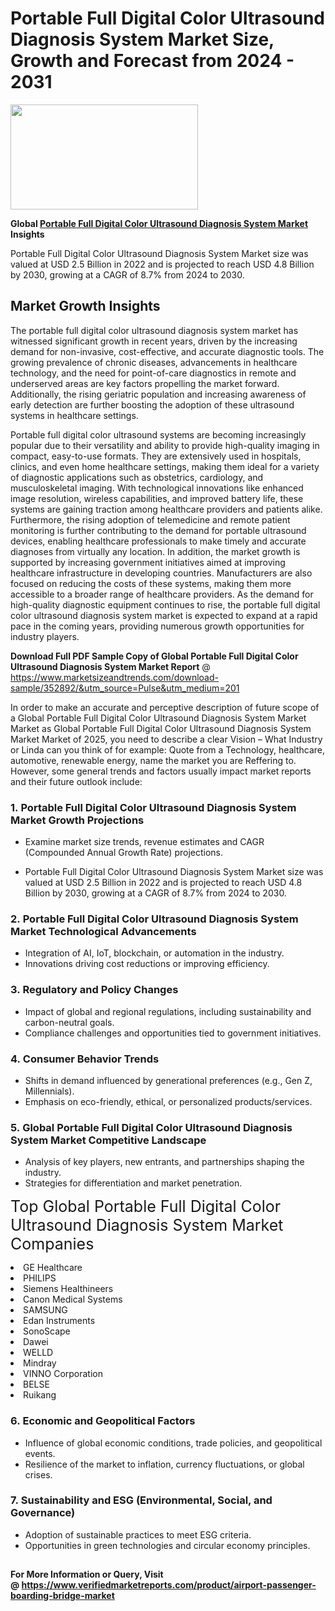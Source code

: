 <H1>Portable Full Digital Color Ultrasound Diagnosis System Market Size, Growth and Forecast from 2024 - 2031</H1><img class="aligncenter size-medium wp-image-584254" src="https://thirdeyenews.in/wp-content/uploads/2024/09/Global-Market-Research-300x168.jpeg" alt="" width="300" height="168" /><p><strong>Global&nbsp;<a href="https://www.marketsizeandtrends.com/download-sample/352892/&amp;utm_source=Pulse&amp;utm_medium=201">Portable Full Digital Color Ultrasound Diagnosis System Market</a> Insights</strong></p><p>Portable Full Digital Color Ultrasound Diagnosis System Market size was valued at USD 2.5 Billion in 2022 and is projected to reach USD 4.8 Billion by 2030, growing at a CAGR of 8.7% from 2024 to 2030.</p><p><h2>Market Growth Insights</h2> <p>The portable full digital color ultrasound diagnosis system market has witnessed significant growth in recent years, driven by the increasing demand for non-invasive, cost-effective, and accurate diagnostic tools. The growing prevalence of chronic diseases, advancements in healthcare technology, and the need for point-of-care diagnostics in remote and underserved areas are key factors propelling the market forward. Additionally, the rising geriatric population and increasing awareness of early detection are further boosting the adoption of these ultrasound systems in healthcare settings.</p> <p></p> <p>Portable full digital color ultrasound systems are becoming increasingly popular due to their versatility and ability to provide high-quality imaging in compact, easy-to-use formats. They are extensively used in hospitals, clinics, and even home healthcare settings, making them ideal for a variety of diagnostic applications such as obstetrics, cardiology, and musculoskeletal imaging. With technological innovations like enhanced image resolution, wireless capabilities, and improved battery life, these systems are gaining traction among healthcare providers and patients alike. Furthermore, the rising adoption of telemedicine and remote patient monitoring is further contributing to the demand for portable ultrasound devices, enabling healthcare professionals to make timely and accurate diagnoses from virtually any location. In addition, the market growth is supported by increasing government initiatives aimed at improving healthcare infrastructure in developing countries. Manufacturers are also focused on reducing the costs of these systems, making them more accessible to a broader range of healthcare providers. As the demand for high-quality diagnostic equipment continues to rise, the portable full digital color ultrasound diagnosis system market is expected to expand at a rapid pace in the coming years, providing numerous growth opportunities for industry players. <p></p><p><span class=""><strong>Download Full PDF Sample Copy of Global Portable Full Digital Color Ultrasound Diagnosis System Market Report</strong> @ <a href="https://www.marketsizeandtrends.com/download-sample/352892/&amp;utm_source=Pulse&amp;utm_medium=201" target="_blank">https://www.marketsizeandtrends.com/download-sample/352892/&amp;utm_source=Pulse&amp;utm_medium=201</a></span></p><p>In order to make an accurate and perceptive description of future scope of a Global&nbsp;Portable Full Digital Color Ultrasound Diagnosis System Market Market as Global&nbsp;Portable Full Digital Color Ultrasound Diagnosis System Market Market of 2025, you need to describe a clear Vision &ndash; What Industry or Linda can you think of for example: Quote from a Technology, healthcare, automotive, renewable energy, name the market you are Reffering to. However, some general trends and factors usually impact market reports and their future outlook include:</p><h3>1.&nbsp;<strong>Portable Full Digital Color Ultrasound Diagnosis System Market Growth Projections</strong></h3><ul><li>Examine market size trends, revenue estimates and CAGR (Compounded Annual Growth Rate) projections.</li><li><p>Portable Full Digital Color Ultrasound Diagnosis System Market size was valued at USD 2.5 Billion in 2022 and is projected to reach USD 4.8 Billion by 2030, growing at a CAGR of 8.7% from 2024 to 2030.</p></li></ul><h3>2.&nbsp;<strong>Portable Full Digital Color Ultrasound Diagnosis System Market Technological Advancements</strong></h3><ul><li>Integration of AI, IoT, blockchain, or automation in the industry.</li><li>Innovations driving cost reductions or improving efficiency.</li></ul><h3>3.&nbsp;<strong>Regulatory and Policy Changes</strong></h3><ul><li>Impact of global and regional regulations, including sustainability and carbon-neutral goals.</li><li>Compliance challenges and opportunities tied to government initiatives.</li></ul><h3>4.&nbsp;<strong>Consumer Behavior Trends</strong></h3><ul><li>Shifts in demand influenced by generational preferences (e.g., Gen Z, Millennials).</li><li>Emphasis on eco-friendly, ethical, or personalized products/services.</li></ul><h3>5.&nbsp;<strong>Global Portable Full Digital Color Ultrasound Diagnosis System Market Competitive Landscape</strong></h3><ul><li>Analysis of key players, new entrants, and partnerships shaping the industry.</li><li>Strategies for differentiation and market penetration.</li></ul><p data-pm-slice="1 1 []"><span style="color: inherit; font-family: inherit; font-size: 25px;">Top Global Portable Full Digital Color Ultrasound Diagnosis System Market Companies</span></p><div class="" data-test-id=""><p><li>GE Healthcare</li><li> PHILIPS</li><li> Siemens Healthineers</li><li> Canon Medical Systems</li><li> SAMSUNG</li><li> Edan Instruments</li><li> SonoScape</li><li> Dawei</li><li> WELLD</li><li> Mindray</li><li> VINNO Corporation</li><li> BELSE</li><li> Ruikang</li></p></div><h3>6.&nbsp;<strong>Economic and Geopolitical Factors</strong></h3><ul><li>Influence of global economic conditions, trade policies, and geopolitical events.</li><li>Resilience of the market to inflation, currency fluctuations, or global crises.</li></ul><h3>7.&nbsp;<strong>Sustainability and ESG (Environmental, Social, and Governance)</strong></h3><ul><li>Adoption of sustainable practices to meet ESG criteria.</li><li>Opportunities in green technologies and circular economy principles.</li></ul><h2><strong style="font-size: 14px;">For More Information or Query, Visit @&nbsp;</strong><a style="background-color: #ffffff; font-size: 14px;" href="https://www.marketsizeandtrends.com/report/portable-full-digital-color-ultrasound-diagnosis-system-market/" target="_blank">https://www.verifiedmarketreports.com/product/airport-passenger-boarding-bridge-market</a></h2>